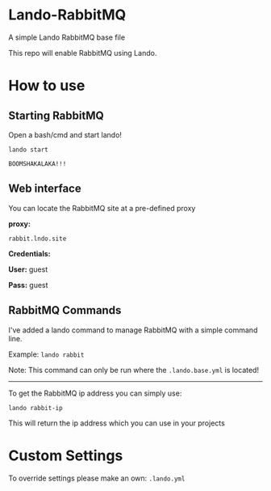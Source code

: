 # Lando-RabbitMQ
A simple Lando RabbitMQ base file

This repo will enable RabbitMQ using Lando.

# How to use

## Starting RabbitMQ
Open a bash/cmd and start lando!

```lando start```

```BOOMSHAKALAKA!!!```

## Web interface 
You can locate the RabbitMQ site at a pre-defined proxy

**proxy:** 

```rabbit.lndo.site```

**Credentials:**

**User:** guest

**Pass:** guest

## RabbitMQ Commands

I've added a lando command to manage RabbitMQ with a simple command line.

Example: ```lando rabbit```

Note: This command can only be run where the ```.lando.base.yml``` is located!

________________________________________________________________________________


To get the RabbitMQ ip address you can simply use:

```lando rabbit-ip```

This will return the ip address which you can use in your projects

# Custom Settings

To override settings please make an own: ```.lando.yml```
